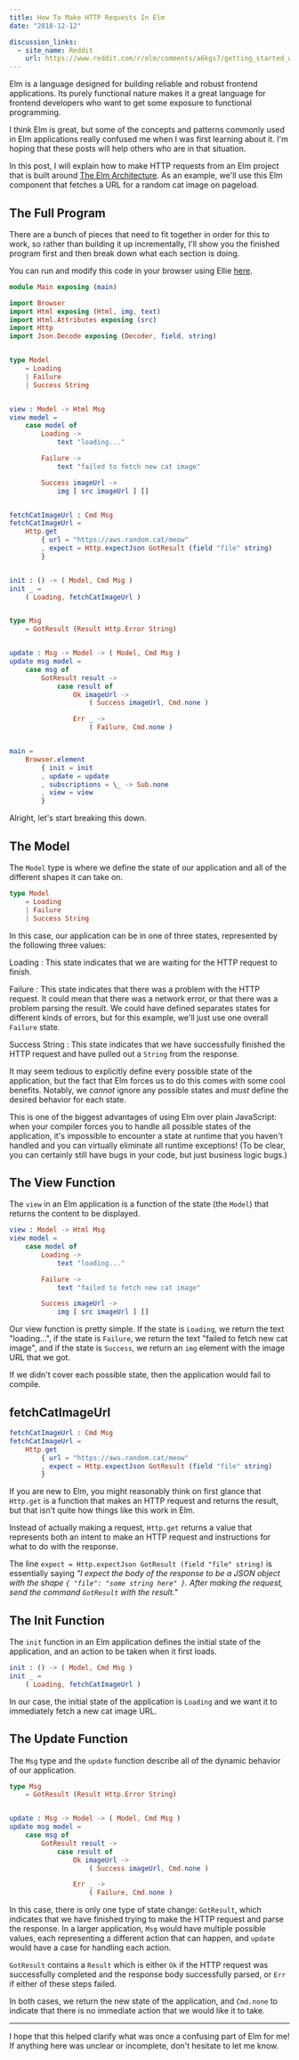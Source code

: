 ```yaml
---
title: How To Make HTTP Requests In Elm
date: "2018-12-12"

discussion_links:
  - site_name: Reddit
    url: https://www.reddit.com/r/elm/comments/a6kgs7/getting_started_with_http_requests_in_elm/
---
```


Elm is a language designed for building reliable and robust frontend
applications.
Its purely functional nature makes it a great language for frontend developers
who want to get some exposure to functional programming.

I think Elm is great, but some of the concepts and patterns commonly used in
Elm applications really confused me when I was first learning about it.
I'm hoping that these posts will help others who are in that situation.

In this post, I will explain how to make HTTP requests from an Elm project
that is built around
[The Elm Architecture](https://guide.elm-lang.org/architecture/).
As an example, we'll use this Elm component that fetches a URL for a random
cat image on pageload.

## The Full Program

There are a bunch of pieces that need to fit together in order for this to work,
so rather than building it up incrementally, I'll show you the finished
program first and then break down what each section is doing.

You can run and modify this code in your browser using Ellie
[here](https://ellie-app.com/49YGwNBMQvca1).

```elm
module Main exposing (main)

import Browser
import Html exposing (Html, img, text)
import Html.Attributes exposing (src)
import Http
import Json.Decode exposing (Decoder, field, string)


type Model
    = Loading
    | Failure
    | Success String


view : Model -> Html Msg
view model =
    case model of
        Loading ->
            text "loading..."

        Failure ->
            text "failed to fetch new cat image"

        Success imageUrl ->
            img [ src imageUrl ] []


fetchCatImageUrl : Cmd Msg
fetchCatImageUrl =
    Http.get
        { url = "https://aws.random.cat/meow"
        , expect = Http.expectJson GotResult (field "file" string)
        }


init : () -> ( Model, Cmd Msg )
init _ =
    ( Loading, fetchCatImageUrl )


type Msg
    = GotResult (Result Http.Error String)


update : Msg -> Model -> ( Model, Cmd Msg )
update msg model =
    case msg of
        GotResult result ->
            case result of
                Ok imageUrl ->
                    ( Success imageUrl, Cmd.none )

                Err _ ->
                    ( Failure, Cmd.none )


main =
    Browser.element
        { init = init
        , update = update
        , subscriptions = \_ -> Sub.none
        , view = view
        }
```

Alright, let's start breaking this down.

## The Model

The `Model` type is where we define the state of our application and all of the
different shapes it can take on.

```elm
type Model
    = Loading
    | Failure
    | Success String
```

In this case, our application can be in one of three states,
represented by the following three values:

Loading
: This state indicates that we are waiting for the HTTP request to finish.

Failure
: This state indicates that there was a problem with the HTTP request.
It could mean that there was a network error, or that there was a problem
parsing the result.
We could have defined separates states for different kinds of errors, but for
this example, we'll just use one overall `Failure` state.

Success String
: This state indicates that we have successfully finished the HTTP request
and have pulled out a `String` from the response.

It may seem tedious to explicitly define every possible state of the
application, but the fact that Elm forces us to do this comes with some cool
benefits.
Notably, we _cannot_ ignore any possible states and _must_ define the desired
behavior for each state.

This is one of the biggest advantages of using Elm over plain JavaScript:
when your compiler forces you to handle all possible states of the application,
it's impossible to encounter a state at runtime that you haven't handled and
you can virtually eliminate all runtime exceptions!
(To be clear, you can certainly still have bugs in your code,
but just business logic bugs.)

## The View Function

The `view` in an Elm application is a function of the state (the `Model`)
that returns the content to be displayed.

```elm
view : Model -> Html Msg
view model =
    case model of
        Loading ->
            text "loading..."

        Failure ->
            text "failed to fetch new cat image"

        Success imageUrl ->
            img [ src imageUrl ] []
```

Our view function is pretty simple.
If the state is `Loading`, we return the text "loading...",
if the state is `Failure`, we return the text "failed to fetch new cat image",
and if the state is `Success`, we return an `img` element with the image URL
that we got.

If we didn't cover each possible state, then the application would fail to
compile.

## fetchCatImageUrl

```elm
fetchCatImageUrl : Cmd Msg
fetchCatImageUrl =
    Http.get
        { url = "https://aws.random.cat/meow"
        , expect = Http.expectJson GotResult (field "file" string)
        }
```

If you are new to Elm, you might reasonably think on first glance that
`Http.get` is a function that makes an HTTP request and returns the result,
but that isn't quite how things like this work in Elm.

Instead of actually making a request, `Http.get` returns a value that represents
both an intent to make an HTTP request and instructions for what to do with the
response.

The line `expect = Http.expectJson GotResult (field "file" string)` is
essentially saying _"I expect the body of the response to be a JSON object with
the shape `{ "file": "some string here" }`.
After making the request, send the command `GotResult` with the result."_

## The Init Function

The `init` function in an Elm application defines the initial state of the
application, and an action to be taken when it first loads.

```elm
init : () -> ( Model, Cmd Msg )
init _ =
    ( Loading, fetchCatImageUrl )
```

In our case, the initial state of the application is `Loading` and we want
it to immediately fetch a new cat image URL.

## The Update Function

The `Msg` type and the `update` function describe all of the dynamic behavior
of our application.

```elm
type Msg
    = GotResult (Result Http.Error String)


update : Msg -> Model -> ( Model, Cmd Msg )
update msg model =
    case msg of
        GotResult result ->
            case result of
                Ok imageUrl ->
                    ( Success imageUrl, Cmd.none )

                Err _ ->
                    ( Failure, Cmd.none )
```

In this case, there is only one type of state change: `GotResult`,
which indicates that we have finished trying to make the HTTP request and
parse the response.
In a larger application, `Msg` would have multiple possible values,
each representing a different action that can happen,
and `update` would have a case for handling each action.

`GotResult` contains a `Result` which is either `Ok` if the HTTP request was
successfully completed and the response body successfully parsed,
or `Err` if either of these steps failed.

In both cases, we return the new state of the application, and `Cmd.none`
to indicate that there is no immediate action that we would like it to take.

<hr />

I hope that this helped clarify what was once a confusing part of Elm for me!
If anything here was unclear or incomplete, don't hesitate to let me know.
